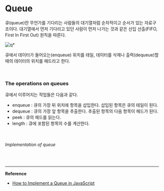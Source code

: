 # Queue

큐(queue)란 무언가를 기다리는 사람들의 대기열처럼 순차적이고 순서가 있는 자료구조이다. 대기열에서 먼저 기다리고 있던 사람이 먼저 나가는 것과 같은 선입 선출(FIFO, First In First Out) 원칙을 따른다.

![q](https://dmitripavlutin.com/2e1aee372cae31a13b0809df4ac606ff/queue-12.svg)*

큐에서 데이터가 들어오는(enqueue) 위치를 테일, 데이터를 삭제나 출력(dequeue)할 때의 데이터의 위치를 헤드라고 한다.

<br>

### The operations on queues

큐에서 이루어지는 작업들은 다음과 같다.

- enqueue : 큐의 가장 뒤 위치에 항목을 삽입한다. 삽입된 항목은 큐의 테일이 된다.
- dequeue : 큐의 가장 앞 항목을 추출한다. 추출된 항목의 다음 항목이 헤드가 된다.
- peek : 큐의 헤드를 읽는다. 
- length : 큐에 포함된 항목의 수를 계산한다.

<br>

###### Implementation of queue

<br>

------

**Reference**

- [How to Implement a Queue in JavaScript](https://dmitripavlutin.com/javascript-queue/)